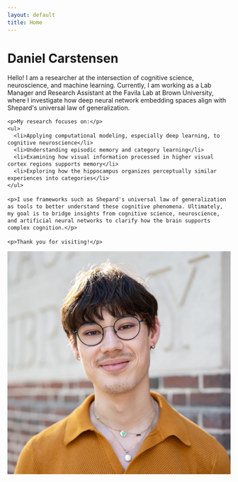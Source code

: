 ```yaml
---
layout: default
title: Home
---
```

<div class="heading-container">
  <h1>Daniel Carstensen</h1>
</div>

<div class="content-layout">
  <div class="main-content">
    <p>Hello! I am a researcher at the intersection of cognitive science, neuroscience, and machine learning. Currently, I am working as a Lab Manager and Research Assistant at the Favila Lab at Brown University, where I investigate how deep neural network embedding spaces align with Shepard's universal law of generalization.</p>
    
    <p>My research focuses on:</p>
    <ul>
      <li>Applying computational modeling, especially deep learning, to cognitive neuroscience</li>
      <li>Understanding episodic memory and category learning</li>
      <li>Examining how visual information processed in higher visual cortex regions supports memory</li>
      <li>Exploring how the hippocampus organizes perceptually similar experiences into categories</li>
    </ul>

    <p>I use frameworks such as Shepard's universal law of generalization as tools to better understand these cognitive phenomena. Ultimately, my goal is to bridge insights from cognitive science, neuroscience, and artificial neural networks to clarify how the brain supports complex cognition.</p>

    <p>Thank you for visiting!</p>
  </div>
  <div class="portrait-column">
    <img src="/assets/images/carstensen_current_comp.jpeg" alt="Daniel Carstensen" class="portrait">
    <div class="social-icons">
      <a href="mailto:daniel_carstensen@brown.edu" title="Email"><i class="fas fa-envelope"></i></a>
      <a href="https://github.com/daniel-carstensen" title="GitHub"><i class="fab fa-github"></i></a>
      <a href="https://bsky.app/profile/daniel-carstensen.bsky.social" title="Bluesky"><i class="fab fa-bluesky"></i></a>
    </div>
  </div>
</div>